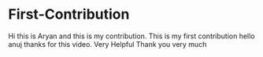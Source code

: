 # First-Contribution
Hi this is Aryan and this is my contribution.
This is my first contribution
hello anuj thanks for this video. Very Helpful
Thank you very much

